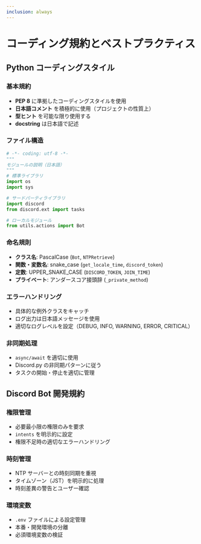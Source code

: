 ```yaml
---
inclusion: always
---
```


# コーディング規約とベストプラクティス

## Python コーディングスタイル

### 基本規約
- **PEP 8** に準拠したコーディングスタイルを使用
- **日本語コメント** を積極的に使用（プロジェクトの性質上）
- **型ヒント** を可能な限り使用する
- **docstring** は日本語で記述

### ファイル構造
```python
# -*- coding: utf-8 -*-
"""
モジュールの説明（日本語）
"""
# 標準ライブラリ
import os
import sys

# サードパーティライブラリ
import discord
from discord.ext import tasks

# ローカルモジュール
from utils.actions import Bot
```

### 命名規則
- **クラス名**: PascalCase (`Bot`, `NTPRetrieve`)
- **関数・変数名**: snake_case (`get_locale_time`, `discord_token`)
- **定数**: UPPER_SNAKE_CASE (`DISCORD_TOKEN`, `JOIN_TIME`)
- **プライベート**: アンダースコア接頭辞 (`_private_method`)

### エラーハンドリング
- 具体的な例外クラスをキャッチ
- ログ出力は日本語メッセージを使用
- 適切なログレベルを設定（DEBUG, INFO, WARNING, ERROR, CRITICAL）

### 非同期処理
- `async/await` を適切に使用
- Discord.py の非同期パターンに従う
- タスクの開始・停止を適切に管理

## Discord Bot 開発規約

### 権限管理
- 必要最小限の権限のみを要求
- `intents` を明示的に設定
- 権限不足時の適切なエラーハンドリング

### 時刻管理
- NTP サーバーとの時刻同期を重視
- タイムゾーン（JST）を明示的に処理
- 時刻差異の警告とユーザー確認

### 環境変数
- `.env` ファイルによる設定管理
- 本番・開発環境の分離
- 必須環境変数の検証